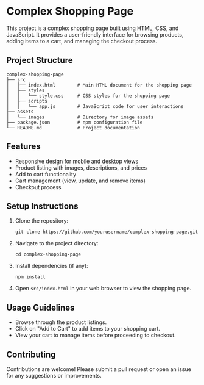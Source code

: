 # Complex Shopping Page

This project is a complex shopping page built using HTML, CSS, and JavaScript. It provides a user-friendly interface for browsing products, adding items to a cart, and managing the checkout process.

## Project Structure

```
complex-shopping-page
├── src
│   ├── index.html        # Main HTML document for the shopping page
│   ├── styles
│   │   └── style.css     # CSS styles for the shopping page
│   ├── scripts
│   │   └── app.js        # JavaScript code for user interactions
├── assets
│   └── images            # Directory for image assets
├── package.json          # npm configuration file
└── README.md             # Project documentation
```

## Features

- Responsive design for mobile and desktop views
- Product listing with images, descriptions, and prices
- Add to cart functionality
- Cart management (view, update, and remove items)
- Checkout process

## Setup Instructions

1. Clone the repository:
   ```
   git clone https://github.com/yourusername/complex-shopping-page.git
   ```

2. Navigate to the project directory:
   ```
   cd complex-shopping-page
   ```

3. Install dependencies (if any):
   ```
   npm install
   ```

4. Open `src/index.html` in your web browser to view the shopping page.

## Usage Guidelines

- Browse through the product listings.
- Click on "Add to Cart" to add items to your shopping cart.
- View your cart to manage items before proceeding to checkout.

## Contributing

Contributions are welcome! Please submit a pull request or open an issue for any suggestions or improvements.